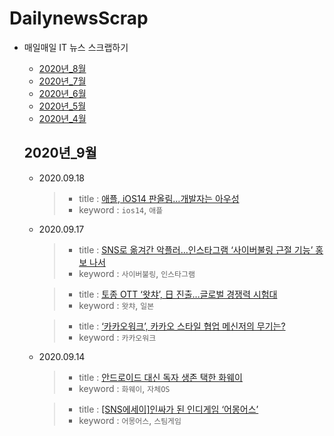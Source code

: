 # DailynewsScrap

  - 매일매일 IT 뉴스 스크랩하기
    - [2020년_8월](https://github.com/wjdrhkd456/DailynewsScrap/blob/master/2020%EB%85%84_8%EC%9B%94.md)
    - [2020년_7월](https://github.com/wjdrhkd456/DailynewsScrap/blob/master/2020%EB%85%84_7%EC%9B%94.md)
    - [2020년_6월](https://github.com/wjdrhkd456/DailynewsScrap/blob/master/2020%EB%85%84_6%EC%9B%94.md)
    - [2020년_5월](https://github.com/wjdrhkd456/DailynewsScrap/blob/master/2020%EB%85%84_5%EC%9B%94.md)
    - [2020년_4월](https://github.com/wjdrhkd456/DailynewsScrap/blob/master/2020%EB%85%84_4%EC%9B%94.md)
   
    ## 2020년_9월
    
    - 2020.09.18
      >- title : [애플, iOS14 판올림…개발자는 아우성](http://www.bloter.net/archives/406204)
      >- keyword : `ios14`, `애플`
    
    - 2020.09.17
      >- title : [SNS로 옮겨간 악플러…인스타그램 ‘사이버불링 근절 기능’ 홍보 나서](http://www.bloter.net/archives/405807)
      >- keyword : `사이버불링`, `인스타그램`
    
      >- title : [토종 OTT ‘왓챠’, 日 진출…글로벌 경쟁력 시험대](http://www.bloter.net/archives/405949)
      >- keyword : `왓챠`, `일본`
    
      >- title : [‘카카오워크’, 카카오 스타일 협업 메신저의 무기는?](http://www.bloter.net/archives/406037)
      >- keyword : `카카오워크`
    
    - 2020.09.14
      >- title : [안드로이드 대신 독자 생존 택한 화웨이](http://www.bloter.net/archives/405355)
      >- keyword : `화웨이`, `자체OS`
    
      >- title : [[SNS에세이]인싸가 된 인디게임 ‘어몽어스’](http://www.bloter.net/archives/405539)
      >- keyword : `어몽어스`, `스팀게임`

